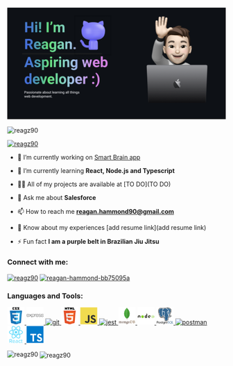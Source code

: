 ![Example Image](./profileBanner.png)

<p align="left"> <img src="https://komarev.com/ghpvc/?username=reagz90&label=Profile%20views&color=0e75b6&style=flat" alt="reagz90" /> </p>

<p align="left"> <a href="https://twitter.com/reagz90" target="blank"><img src="https://img.shields.io/twitter/follow/reagz90?logo=twitter&style=for-the-badge" alt="reagz90" /></a> </p>

- 🔭 I’m currently working on [Smart Brain app](https://github.com/Reagz90/smart-brain-front-end)

- 🌱 I’m currently learning **React, Node.js and Typescript**

- 👨‍💻 All of my projects are available at [TO DO](TO DO)

- 💬 Ask me about **Salesforce**

- 📫 How to reach me **reagan.hammond90@gmail.com**

- 📄 Know about my experiences [add resume link](add resume link)

- ⚡ Fun fact **I am a purple belt in Brazilian Jiu Jitsu**

<h3 align="left">Connect with me:</h3>
<p align="left">
<a href="https://twitter.com/reagz90" target="blank"><img align="center" src="https://raw.githubusercontent.com/rahuldkjain/github-profile-readme-generator/master/src/images/icons/Social/twitter.svg" alt="reagz90" height="30" width="40" /></a>
<a href="https://linkedin.com/in/reagan-hammond-bb75095a" target="blank"><img align="center" src="https://raw.githubusercontent.com/rahuldkjain/github-profile-readme-generator/master/src/images/icons/Social/linked-in-alt.svg" alt="reagan-hammond-bb75095a" height="30" width="40" /></a>
</p>

<h3 align="left">Languages and Tools:</h3>
<p align="left"> <a href="https://www.w3schools.com/css/" target="_blank" rel="noreferrer"> <img src="https://raw.githubusercontent.com/devicons/devicon/master/icons/css3/css3-original-wordmark.svg" alt="css3" width="40" height="40"/> </a> <a href="https://expressjs.com" target="_blank" rel="noreferrer"> <img src="https://raw.githubusercontent.com/devicons/devicon/master/icons/express/express-original-wordmark.svg" alt="express" width="40" height="40"/> </a> <a href="https://git-scm.com/" target="_blank" rel="noreferrer"> <img src="https://www.vectorlogo.zone/logos/git-scm/git-scm-icon.svg" alt="git" width="40" height="40"/> </a> <a href="https://www.w3.org/html/" target="_blank" rel="noreferrer"> <img src="https://raw.githubusercontent.com/devicons/devicon/master/icons/html5/html5-original-wordmark.svg" alt="html5" width="40" height="40"/> </a> <a href="https://developer.mozilla.org/en-US/docs/Web/JavaScript" target="_blank" rel="noreferrer"> <img src="https://raw.githubusercontent.com/devicons/devicon/master/icons/javascript/javascript-original.svg" alt="javascript" width="40" height="40"/> </a> <a href="https://jestjs.io" target="_blank" rel="noreferrer"> <img src="https://www.vectorlogo.zone/logos/jestjsio/jestjsio-icon.svg" alt="jest" width="40" height="40"/> </a> <a href="https://www.mongodb.com/" target="_blank" rel="noreferrer"> <img src="https://raw.githubusercontent.com/devicons/devicon/master/icons/mongodb/mongodb-original-wordmark.svg" alt="mongodb" width="40" height="40"/> </a> <a href="https://nodejs.org" target="_blank" rel="noreferrer"> <img src="https://raw.githubusercontent.com/devicons/devicon/master/icons/nodejs/nodejs-original-wordmark.svg" alt="nodejs" width="40" height="40"/> </a> <a href="https://www.postgresql.org" target="_blank" rel="noreferrer"> <img src="https://raw.githubusercontent.com/devicons/devicon/master/icons/postgresql/postgresql-original-wordmark.svg" alt="postgresql" width="40" height="40"/> </a> <a href="https://postman.com" target="_blank" rel="noreferrer"> <img src="https://www.vectorlogo.zone/logos/getpostman/getpostman-icon.svg" alt="postman" width="40" height="40"/> </a> <a href="https://reactjs.org/" target="_blank" rel="noreferrer"> <img src="https://raw.githubusercontent.com/devicons/devicon/master/icons/react/react-original-wordmark.svg" alt="react" width="40" height="40"/> </a> <a href="https://www.typescriptlang.org/" target="_blank" rel="noreferrer"> <img src="https://raw.githubusercontent.com/devicons/devicon/master/icons/typescript/typescript-original.svg" alt="typescript" width="40" height="40"/> </a> </p>

<p><img align="left" src="https://github-readme-stats.vercel.app/api/top-langs?username=reagz90&show_icons=true&locale=en&layout=compact" alt="reagz90" /></p>

<p>&nbsp;<img align="center" src="https://github-readme-stats.vercel.app/api?username=reagz90&show_icons=true&locale=en" alt="reagz90" /></p>